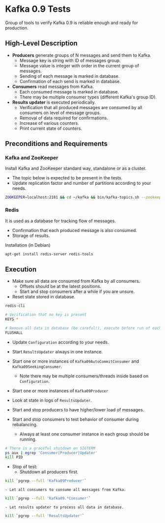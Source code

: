 Kafka 0.9 Tests
===============

Group of tools to verify Kafka 0.9 is reliable enough and ready for production.


High-Level Description
----------------------

- **Producers** generate groups of N messages and send them to Kafka.
    - Message key is string with ID of messages group.
    - Message value is integer with order in the current group of messages.
    - Sending of each message is marked in database.
    - Confirmation of each send is marked in database.
- **Consumers** read messages from Kafka.
    - Each consumed message is marked in database.
    - There may be multiple consumer types (different Kafka's group ID).
- **Results updater** is executed periodically.
    - Verification that all produced messages are consumed by all consumers on level of message groups.
    - Removal of data required for confirmations.
    - Increase of various counters.
    - Print current state of counters.


Preconditions and Requirements
------------------------------

### Kafka and ZooKeeper

Install Kafka and ZooKeeper standard way, standalone or as a cluster.

- The topic below is expected to be present in the tests.
- Update replication factor and number of partitions according to your needs.

````sh
ZOOKEEPER=localhost:2181 && cd ~/kafka && bin/kafka-topics.sh --zookeeper $ZOOKEEPER --create --replication-factor 1 --partitions 9 --topic kafka-test
````


### Redis

It is used as a database for tracking flow of messages.

- Confirmation that each produced message is also consumed.
- Storage of results.

Installation (in Debian)

````sh
apt-get install redis-server redis-tools
````


Execution
---------

- Make sure all data are consumed from Kafka by all consumers.
    - Offsets should be at the latest positions.
    - Start and stop consumers after a while if you are unsure.
- Reset state stored in database.

````sh
redis-cli

# Verification that no key is present
KEYS *

# Remove all data in database (be careful!), execute before run of each test 
FLUSHALL
````

- Update `Configuration` according to your needs.
- Start `ResultsUpdater` always in one instance.
- Start one or more instances of `Kafka09AutoCommitConsumer` and `Kafka09SeekingConsumer`.
    - Note there may be multiple consumers/threads inside based on `Configuration`.
- Start one or more instances of `Kafka09Producer`

- Look at state in logs of `ResultsUpdater`.

- Start and stop producers to have higher/lower load of messages.
- Start and stop consumers to test behavior of consumer during rebalancing.
    - Always at least one consumer instance in each group should be running.

````sh
# There is a graceful shutdown on SIGTERM
ps aux | egrep 'Consumer|Producer|Updater'
kill PID
````

- Stop of test:
    - Shutdown all producers first.

````sh
kill `pgrep --full 'Kafka09Producer'`
````

    - Let all consumers to consume all messages from Kafka.
    
````sh
kill `pgrep --full 'Kafka09.*Consumer'`
````

    - Let results updater to process all data in database.

````sh
kill `pgrep --full 'ResultsUpdater'`
````
